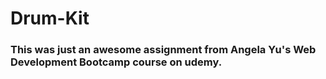 # Drum-Kit
### This was just an awesome assignment from Angela Yu's Web Development Bootcamp course on udemy.
